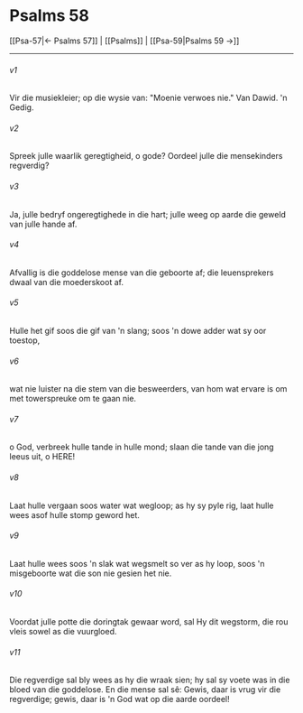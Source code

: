 # Psalms 58

[[Psa-57|← Psalms 57]] | [[Psalms]] | [[Psa-59|Psalms 59 →]]
***

###### v1
Vir die musiekleier; op die wysie van: "Moenie verwoes nie." Van Dawid. 'n Gedig. 
###### v2
Spreek julle waarlik geregtigheid, o gode? Oordeel julle die mensekinders regverdig? 
###### v3
Ja, julle bedryf ongeregtighede in die hart; julle weeg op aarde die geweld van julle hande af. 
###### v4
Afvallig is die goddelose mense van die geboorte af; die leuensprekers dwaal van die moederskoot af. 
###### v5
Hulle het gif soos die gif van 'n slang; soos 'n dowe adder wat sy oor toestop, 
###### v6
wat nie luister na die stem van die besweerders, van hom wat ervare is om met towerspreuke om te gaan nie. 
###### v7
o God, verbreek hulle tande in hulle mond; slaan die tande van die jong leeus uit, o HERE! 
###### v8
Laat hulle vergaan soos water wat wegloop; as hy sy pyle rig, laat hulle wees asof hulle stomp geword het. 
###### v9
Laat hulle wees soos 'n slak wat wegsmelt so ver as hy loop, soos 'n misgeboorte wat die son nie gesien het nie. 
###### v10
Voordat julle potte die doringtak gewaar word, sal Hy dit wegstorm, die rou vleis sowel as die vuurgloed. 
###### v11
Die regverdige sal bly wees as hy die wraak sien; hy sal sy voete was in die bloed van die goddelose. En die mense sal sê: Gewis, daar is vrug vir die regverdige; gewis, daar is 'n God wat op die aarde oordeel! 
